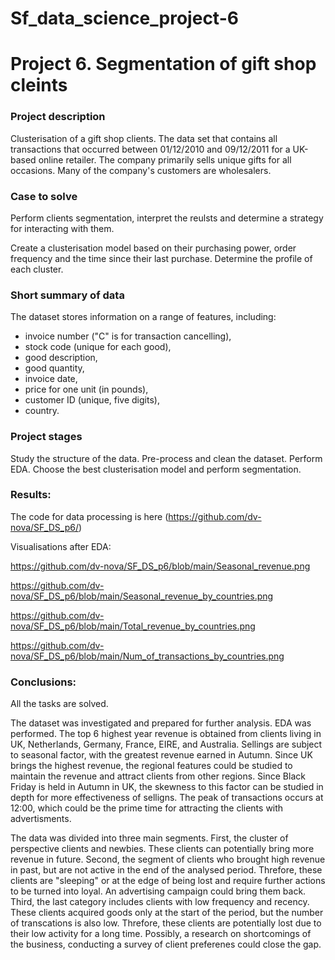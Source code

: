 # Sf_data_science_project-6

# Project 6. Segmentation of gift shop cleints


### Project description    
Clusterisation of a gift shop clients.
The data set that contains all transactions that occurred between 01/12/2010 and 09/12/2011 for a UK-based online retailer. The company primarily sells unique gifts for all occasions. Many of the company's customers are wholesalers.


### Case to solve    
Perform clients segmentation, interpret the reulsts and determine a strategy for interacting with them.

Create a clusterisation model based on their purchasing power, order frequency and the time since their last purchase.
Determine the profile of each cluster.



### Short summary of data
The dataset stores information on a range of features, including:
* invoice number ("C" is for transaction cancelling),
* stock code (unique for each good),
* good description, 
* good quantity,
* invoice date,
* price for one unit (in pounds), 
* customer ID (unique, five digits),
* country.



### Project stages  
Study the structure of the data.
Pre-process and clean the dataset.
Perform EDA.
Choose the best clusterisation model and perform segmentation.




### Results:  

The code for data processing is here (https://github.com/dv-nova/SF_DS_p6/)

 Visualisations after EDA:
 
 https://github.com/dv-nova/SF_DS_p6/blob/main/Seasonal_revenue.png
 
 https://github.com/dv-nova/SF_DS_p6/blob/main/Seasonal_revenue_by_countries.png
 
 https://github.com/dv-nova/SF_DS_p6/blob/main/Total_revenue_by_countries.png
 
 https://github.com/dv-nova/SF_DS_p6/blob/main/Num_of_transactions_by_countries.png

### Conclusions:  
All the tasks are solved.

The dataset was investigated and prepared for further analysis.
EDA was performed. The top 6 highest year revenue is obtained from clients living in UK, Netherlands, Germany, France, EIRE, and Australia. Sellings are subject to seasonal factor, with the greatest revenue earned in Autumn. Since UK brings the highest revenue, the regional features could be studied to maintain the revenue and attract clients from other regions. Since Black Friday is held in Autumn in UK, the skewness to this factor can be studied in depth for more effectiveness of selligns.
The peak of transactions occurs at 12:00, which could be the prime time for attracting the clients with advertisments.

The data was divided into three main segments. First, the cluster of perspective clients and newbies. These clients can potentially bring more revenue in future. Second, the segment of clients who brought high revenue in past, but are not active in the end of the analysed period. Threfore, these clients are "sleeping" or at the edge of being lost and require further actions to be turned into loyal. An advertising campaign could bring them back. Third, the last category includes clients with low frequency and recency. These clients acquired goods only at the start of the period, but the number of transcations is also low. Threfore, these clients are potentially lost due to their low activity for a long time. Possibly, a research on shortcomings of the business, conducting a survey of client preferenes could close the gap. 

